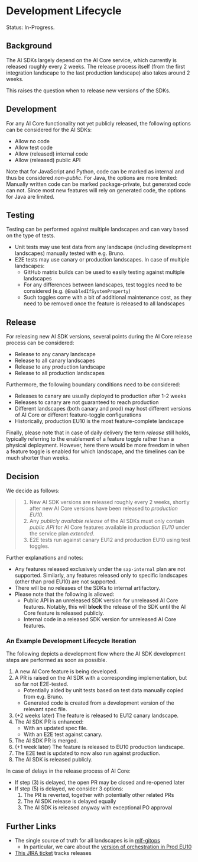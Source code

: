 # Development Lifecycle

Status: In-Progress.

## Background

The AI SDKs largely depend on the AI Core service, which currently is released roughly every 2 weeks.
The release process itself (from the first integration landscape to the last production landscape) also takes around 2 weeks.

This raises the question when to release new versions of the SDKs.

## Development

For any AI Core functionality not yet publicly released, the following options can be considered for the AI SDKs:

- Allow no code
- Allow test code
- Allow (released) internal code
- Allow (released) public API

Note that for JavaScript and Python, code can be marked as internal and thus be considered _non-public_.
For Java, the options are more limited: Manually written code can be marked package-private, but generated code can not.
Since most new features will rely on generated code, the options for Java are limited.

## Testing

Testing can be performed against multiple landscapes and can vary based on the type of tests.

- Unit tests may use test data from any landscape (including development landscapes) manually tested with e.g. Bruno.
- E2E tests may use canary or production landscapes.
  In case of multiple landscapes:
   - GitHub matrix builds can be used to easily testing against multiple landscapes
   - For any differences between landscapes, test toggles need to be considered (e.g. `@EnabledIfSystemProperty`)
   - Such toggles come with a bit of additional maintenance cost, as they need to be removed once the feature is released to all landscapes

## Release

For releasing new AI SDK versions, several points during the AI Core release process can be considered:

- Release to any canary landscape
- Release to all canary landscapes
- Release to any production landscape
- Release to all production landscapes

Furthermore, the following boundary conditions need to be considered:

- Releases to canary are usually deployed to production after 1-2 weeks
- Releases to canary are not guaranteed to reach production
- Different landscapes (both canary and prod) may host different versions of AI Core or different feature-toggle configurations
- Historically, production EU10 is the most feature-complete landscape

Finally, please note that in case of daily delivery the term _release_ still holds, typically referring to the enablement of a feature toggle rather than a physical deployment.
However, here there would be more freedom in when a feature toggle is enabled for which landscape, and the timelines can be much shorter than weeks.

## Decision

We decide as follows:

> 1. New AI SDK versions are released roughly every 2 weeks, shortly after new AI Core versions have been released to _production EU10_.
> 2. Any _publicly available release_ of the AI SDKs must only contain _public API_ for AI Core features available in _production EU10_ under the service plan _extended_.
> 3. E2E tests run against canary EU12 and production EU10 using test toggles. 

Further explanations and notes:

- Any features released exclusively under the `sap-internal` plan are not supported.
  Similarly, any features released only to specific landscapes (other than prod EU10) are not supported.
- There will be no releases of the SDKs to internal artifactory.
- Please note that the following is allowed:
  - Public API in an unreleased SDK version for unreleased AI Core features.
    Notably, this will **block** the release of the SDK until the AI Core feature is released publicly.
  - Internal code in a released SDK version for unreleased AI Core features.

### An Example Development Lifecycle Iteration

The following depicts a development flow where the AI SDK development steps are performed as soon as possible. 

1. A new AI Core feature is being developed.
2. A PR is raised on the AI SDK with a corresponding implementation, but so far not E2E-tested.
   - Potentially aided by unit tests based on test data manually copied from e.g. Bruno.
   - Generated code is created from a development version of the relevant spec file.
3. (+2 weeks later) The feature is released to EU12 canary landscape.
4. The AI SDK PR is enhanced:
   - With an updated spec file.
   - With an E2E test against canary.
5. The AI SDK PR is merged.
6. (+1 week later) The feature is released to EU10 production landscape.
7. The E2E test is updated to now also run against production.
8. The AI SDK is released publicly.

In case of delays in the release process of AI Core:

- If step (3) is delayed, the open PR may be closed and re-opened later
- If step (5) is delayed, we consider 3 options:
  1. The PR is reverted, together with potentially other related PRs
  2. The AI SDK release is delayed equally
  3. The AI SDK is released anyway with exceptional PO approval

## Further Links

- The single source of truth for all landscapes is in [mlf-gitops](https://github.tools.sap/MLF-prod/mlf-gitops-prod)
  - In particular, we care about the [version of orchestration in Prod EU10](https://github.tools.sap/MLF-prod/mlf-gitops-prod/blob/aws.eu-central-1.prod-eu/current/services/llm-orchestration/source/Chart.yaml) 
- [This JIRA ticket](https://jira.tools.sap/browse/AI-44024) tracks releases